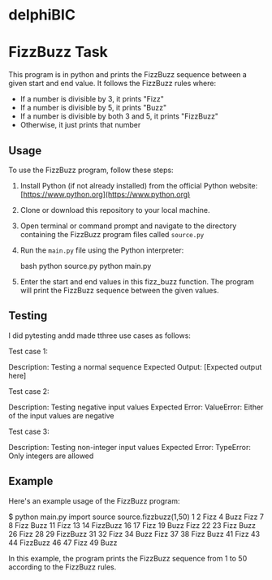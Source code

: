 # delphiBIC

# FizzBuzz Task

This program is in python and prints the FizzBuzz sequence between a given start and end value. It follows the FizzBuzz rules where:
- If a number is divisible by 3, it prints "Fizz"
- If a number is divisible by 5, it prints "Buzz"
- If a number is divisible by both 3 and 5, it prints "FizzBuzz"
- Otherwise, it just prints that number

## Usage

To use the FizzBuzz program, follow these steps:

1. Install Python (if not already installed) from the official Python website: [https://www.python.org](https://www.python.org)

2. Clone or download this repository to your local machine.

3. Open terminal or command prompt and navigate to the directory containing the FizzBuzz program files called `source.py`

4. Run the `main.py` file using the Python interpreter:

   bash
   python source.py
   python main.py
   

5. Enter the start and end values in this fizz_buzz function. The program will print the FizzBuzz sequence between the given values.

## Testing
I did pytesting andd made tthree use cases as follows:


Test case 1:

Description: Testing a normal sequence
Expected Output: [Expected output here]


Test case 2:

Description: Testing negative input values
Expected Error: ValueError: Either of the input values are negative

Test case 3:

Description: Testing non-integer input values
Expected Error: TypeError: Only integers are allowed


## Example

Here's an example usage of the FizzBuzz program:


$ python main.py
import source
source.fizzbuzz(1,50)
1
2
Fizz
4
Buzz
Fizz
7
8
Fizz
Buzz
11
Fizz
13
14
FizzBuzz
16
17
Fizz
19
Buzz
Fizz
22
23
Fizz
Buzz
26
Fizz
28
29
FizzBuzz
31
32
Fizz
34
Buzz
Fizz
37
38
Fizz
Buzz
41
Fizz
43
44
FizzBuzz
46
47
Fizz
49
Buzz

In this example, the program prints the FizzBuzz sequence from 1 to 50 according to the FizzBuzz rules.
